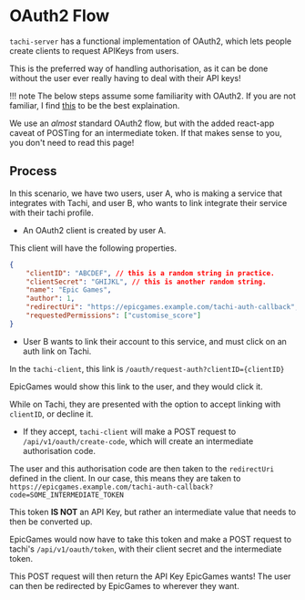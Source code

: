 # OAuth2 Flow

`tachi-server` has a functional implementation of OAuth2, which lets people create clients to request APIKeys from users.

This is the preferred way of handling authorisation, as it can be done without the user ever really having to deal with their API keys!

!!! note
	The below steps assume some familiarity with OAuth2. If you are not familiar, I find [this](https://www.digitalocean.com/community/tutorials/an-introduction-to-oauth-2) to be the best explaination.

We use an *almost* standard OAuth2 flow, but with the added react-app caveat of POSTing for an intermediate token. If that makes sense to you, you don't need to read this page!

## Process

In this scenario, we have two users, user A, who is making a service that integrates with Tachi, and user B, who wants to link integrate their service with their tachi profile.

- An OAuth2 client is created by user A.

This client will have the following properties.

```json
{
	"clientID": "ABCDEF", // this is a random string in practice.
	"clientSecret": "GHIJKL", // this is another random string.
	"name": "Epic Games",
	"author": 1,
	"redirectUri": "https://epicgames.example.com/tachi-auth-callback",
	"requestedPermissions": ["customise_score"]
}
```

- User B wants to link their account to this service, and must click on an auth link on Tachi.

In the `tachi-client`, this link is `/oauth/request-auth?clientID={clientID}`

EpicGames would show this link to the user, and they would click it.

While on Tachi, they are presented with the option to accept linking with `clientID`, or decline it.

- If they accept, `tachi-client` will make a POST request to `/api/v1/oauth/create-code`, which will create an intermediate authorisation code.

The user and this authorisation code are then taken to the `redirectUri` defined in the client. In our case, this means they are taken to
`https://epicgames.example.com/tachi-auth-callback?code=SOME_INTERMEDIATE_TOKEN`

This token **IS NOT** an API Key, but rather an intermediate value that needs to then be converted up.

EpicGames would now have to take this token and make a POST request to tachi's `/api/v1/oauth/token`, with their client secret and the intermediate token.

This POST request will then return the API Key EpicGames wants! The user can then be redirected by EpicGames to wherever they want.
